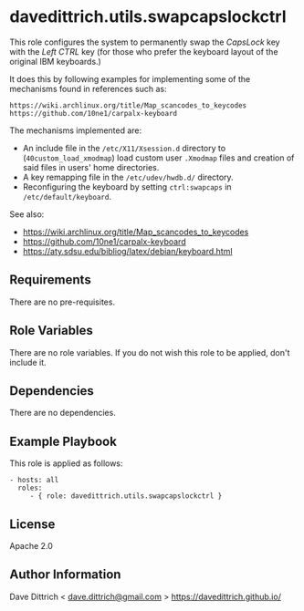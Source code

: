 davedittrich.utils.swapcapslockctrl
===================================

This role configures the system to permanently swap the *CapsLock* key with
the *Left CTRL* key (for those who prefer the keyboard layout of the
original IBM keyboards.)

It does this by following examples for implementing some of the mechanisms
found in references such as:

    https://wiki.archlinux.org/title/Map_scancodes_to_keycodes
    https://github.com/10ne1/carpalx-keyboard

The mechanisms implemented are:

* An include file in the `/etc/X11/Xsession.d` directory to
  (`40custom_load_xmodmap`) load custom user `.Xmodmap` files
  and creation of said files in users' home directories.
* A key remapping file in the `/etc/udev/hwdb.d/` directory.
* Reconfiguring the keyboard by setting `ctrl:swapcaps` in
  `/etc/default/keyboard`.

See also:

* https://wiki.archlinux.org/title/Map_scancodes_to_keycodes
* https://github.com/10ne1/carpalx-keyboard
* https://aty.sdsu.edu/bibliog/latex/debian/keyboard.html

Requirements
------------

There are no pre-requisites.

Role Variables
--------------

There are no role variables. If you do not wish this role to be applied, don't include it.

Dependencies
------------

There are no dependencies.

Example Playbook
----------------

This role is applied as follows:

    - hosts: all
      roles:
         - { role: davedittrich.utils.swapcapslockctrl }

License
-------

Apache 2.0

Author Information
------------------

Dave Dittrich < dave.dittrich@gmail.com >
https://davedittrich.github.io/
